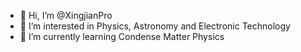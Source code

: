 - 👋 Hi, I’m @XingjianPro
- 👀 I’m interested in Physics, Astronomy and Electronic Technology
- 🌱 I’m currently learning Condense Matter Physics

<!---
XingjianPro/XingjianPro is a ✨ special ✨ repository because its `README.md` (this file) appears on your GitHub profile.
You can click the Preview link to take a look at your changes.
--->
